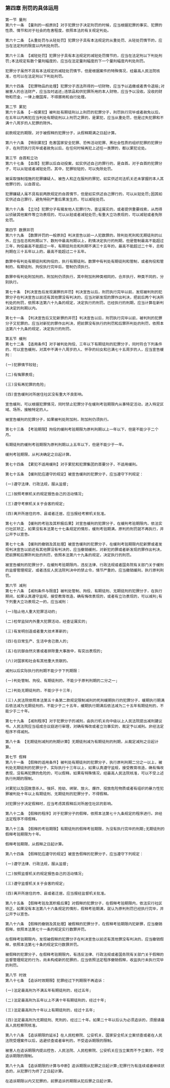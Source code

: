 ### 第四章 刑罚的具体运用
    
    第一节 量刑
    第六十一条 【量刑的一般原则】对于犯罪分子决定刑罚的时候，应当根据犯罪的事实、犯罪的性质、情节和对于社会的危害程度，依照本法的有关规定判处。
    
    第六十二条 【从重处罚与从轻处罚】犯罪分子具有本法规定的从重处罚、从轻处罚情节的，应当在法定刑的限度以内判处刑罚。
    
    第六十三条 【减轻处罚】犯罪分子具有本法规定的减轻处罚情节的，应当在法定刑以下判处刑罚;本法规定有数个量刑幅度的，应当在法定量刑幅度的下一个量刑幅度内判处刑罚。
    
    犯罪分子虽然不具有本法规定的减轻处罚情节，但是根据案件的特殊情况，经最高人民法院核准，也可以在法定刑以下判处刑罚。
    
    第六十四条 【犯罪物品的处理】犯罪分子违法所得的一切财物，应当予以追缴或者责令退赔;对被害人的合法财产，应当及时返还;违禁品和供犯罪所用的本人财物，应当予以没收。没收的财物和罚金，一律上缴国库，不得挪用和自行处理。
    
    第二节 累犯
    第六十五条 【一般累犯】被判处有期徒刑以上刑罚的犯罪分子，刑罚执行完毕或者赦免以后，在五年以内再犯应当判处有期徒刑以上刑罚之罪的，是累犯，应当从重处罚，但是过失犯罪和不满十八周岁的人犯罪的除外。
    
    前款规定的期限，对于被假释的犯罪分子，从假释期满之日起计算。
    
    第六十六条 【特别累犯】危害国家安全犯罪、恐怖活动犯罪、黑社会性质的组织犯罪的犯罪分子，在刑罚执行完毕或者赦免以后，在任何时候再犯上述任一类罪的，都以累犯论处。
    
    第三节 自首和立功
    第六十七条 【自首】犯罪以后自动投案，如实供述自己的罪行的，是自首。对于自首的犯罪分子，可以从轻或者减轻处罚。其中，犯罪较轻的，可以免除处罚。
    
    被采取强制措施的犯罪嫌疑人、被告人和正在服刑的罪犯，如实供述司法机关还未掌握的本人其他罪行的，以自首论。
    
    犯罪嫌疑人虽不具有前两款规定的自首情节，但是如实供述自己罪行的，可以从轻处罚;因其如实供述自己罪行，避免特别严重后果发生的，可以减轻处罚。
    
    第六十八条 【立功】犯罪分子有揭发他人犯罪行为，查证属实的，或者提供重要线索，从而得以侦破其他案件等立功表现的，可以从轻或者减轻处罚;有重大立功表现的，可以减轻或者免除处罚。
    
    第四节 数罪并罚
    第六十九条 【数罪并罚的一般原则】判决宣告以前一人犯数罪的，除判处死刑和无期徒刑的以外，应当在总和刑期以下、数刑中最高刑期以上，酌情决定执行的刑期，但是管制最高不能超过三年，拘役最高不能超过一年，有期徒刑总和刑期不满三十五年的，最高不能超过二十年，总和刑期在三十五年以上的，最高不能超过二十五年。
    
    数罪中有判处有期徒刑和拘役的，执行有期徒刑。数罪中有判处有期徒刑和管制，或者拘役和管制的，有期徒刑、拘役执行完毕后，管制仍须执行。
    
    数罪中有判处附加刑的，附加刑仍须执行，其中附加刑种类相同的，合并执行，种类不同的，分别执行。
    
    第七十条 【判决宣告后发现漏罪的并罚】判决宣告以后，刑罚执行完毕以前，发现被判刑的犯罪分子在判决宣告以前还有其他罪没有判决的，应当对新发现的罪作出判决，把前后两个判决所判处的刑罚，依照本法第六十九条的规定，决定执行的刑罚。已经执行的刑期，应当计算在新判决决定的刑期以内。
    
    第七十一条 【判决宣告后又犯新罪的并罚】判决宣告以后，刑罚执行完毕以前，被判刑的犯罪分子又犯罪的，应当对新犯的罪作出判决，把前罪没有执行的刑罚和后罪所判处的刑罚，依照本法第六十九条的规定，决定执行的刑罚。
    
    第五节 缓刑
    第七十二条 【适用条件】对于被判处拘役、三年以下有期徒刑的犯罪分子，同时符合下列条件的，可以宣告缓刑，对其中不满十八周岁的人、怀孕的妇女和已满七十五周岁的人，应当宣告缓刑：
    
    (一)犯罪情节较轻;
    
    (二)有悔罪表现;
    
    (三)没有再犯罪的危险;
    
    (四)宣告缓刑对所居住社区没有重大不良影响。
    
    宣告缓刑，可以根据犯罪情况，同时禁止犯罪分子在缓刑考验期限内从事特定活动，进入特定区域、场所，接触特定的人。
    
    被宣告缓刑的犯罪分子，如果被判处附加刑，附加刑仍须执行。
    
    第七十三条 【考验期限】拘役的缓刑考验期限为原判刑期以上一年以下，但是不能少于二个月。
    
    有期徒刑的缓刑考验期限为原判刑期以上五年以下，但是不能少于一年。
    
    缓刑考验期限，从判决确定之日起计算。
    
    第七十四条 【累犯不适用缓刑】对于累犯和犯罪集团的首要分子，不适用缓刑。
    
    第七十五条 【缓刑犯应遵守的规定】被宣告缓刑的犯罪分子，应当遵守下列规定：
    
    (一)遵守法律、行政法规，服从监督;
    
    (二)按照考察机关的规定报告自己的活动情况;
    
    (三)遵守考察机关关于会客的规定;
    
    (四)离开所居住的市、县或者迁居，应当报经考察机关批准。
    
    第七十六条 【缓刑的考验及其积极后果】对宣告缓刑的犯罪分子，在缓刑考验期限内，依法实行社区矫正，如果没有本法第七十七条规定的情形，缓刑考验期满，原判的刑罚就不再执行，并公开予以宣告。
    
    第七十七条 【缓刑的撤销及其处理】被宣告缓刑的犯罪分子，在缓刑考验期限内犯新罪或者发现判决宣告以前还有其他罪没有判决的，应当撤销缓刑，对新犯的罪或者新发现的罪作出判决，把前罪和后罪所判处的刑罚，依照本法第六十九条的规定，决定执行的刑罚。
    
    被宣告缓刑的犯罪分子，在缓刑考验期限内，违反法律、行政法规或者国务院有关部门关于缓刑的监督管理规定，或者违反人民法院判决中的禁止令，情节严重的，应当撤销缓刑，执行原判刑罚。
    
    第六节 减刑
    第七十八条 【减刑条件与限度】被判处管制、拘役、有期徒刑、无期徒刑的犯罪分子，在执行期间，如果认真遵守监规，接受教育改造，确有悔改表现的，或者有立功表现的，可以减刑;有下列重大立功表现之一的，应当减刑：
    
    (一)阻止他人重大犯罪活动的;
    
    (二)检举监狱内外重大犯罪活动，经查证属实的;
    
    (三)有发明创造或者重大技术革新的;
    
    (四)在日常生产、生活中舍己救人的;
    
    (五)在抗御自然灾害或者排除重大事故中，有突出表现的;
    
    (六)对国家和社会有其他重大贡献的。
    
    减刑以后实际执行的刑期不能少于下列期限：
    
    (一)判处管制、拘役、有期徒刑的，不能少于原判刑期的二分之一;
    
    (二)判处无期徒刑的，不能少于十三年;
    
    (三)人民法院依照本法第五十条第二款规定限制减刑的死刑缓期执行的犯罪分子，缓期执行期满后依法减为无期徒刑的，不能少于二十五年，缓期执行期满后依法减为二十五年有期徒刑的，不能少于二十年。
    
    第七十九条 【减刑程序】对于犯罪分子的减刑，由执行机关向中级以上人民法院提出减刑建议书。人民法院应当组成合议庭进行审理，对确有悔改或者立功事实的，裁定予以减刑。非经法定程序不得减刑。
    
    第八十条 【无期徒刑减刑的刑期计算】无期徒刑减为有期徒刑的刑期，从裁定减刑之日起计算。
    
    第七节 假释
    第八十一条 【假释的适用条件】被判处有期徒刑的犯罪分子，执行原判刑期二分之一以上，被判处无期徒刑的犯罪分子，实际执行十三年以上，如果认真遵守监规，接受教育改造，确有悔改表现，没有再犯罪的危险的，可以假释。如果有特殊情况，经最高人民法院核准，可以不受上述执行刑期的限制。
    
    对累犯以及因故意杀人、强奸、抢劫、绑架、放火、爆炸、投放危险物质或者有组织的暴力性犯罪被判处十年以上有期徒刑、无期徒刑的犯罪分子，不得假释。
    
    对犯罪分子决定假释时，应当考虑其假释后对所居住社区的影响。
    
    第八十二条 【假释的程序】对于犯罪分子的假释，依照本法第七十九条规定的程序进行。非经法定程序不得假释。
    
    第八十三条 【假释的考验期限】有期徒刑的假释考验期限，为没有执行完毕的刑期;无期徒刑的假释考验期限为十年。
    
    假释考验期限，从假释之日起计算。
    
    第八十四条 【假释犯应遵守的规定】被宣告假释的犯罪分子，应当遵守下列规定：
    
    (一)遵守法律、行政法规，服从监督;
    
    (二)按照监督机关的规定报告自己的活动情况;
    
    (三)遵守监督机关关于会客的规定;
    
    (四)离开所居住的市、县或者迁居，应当报经监督机关批准。
    
    第八十五条 【假释考验及其积极后果】对假释的犯罪分子，在假释考验期限内，依法实行社区矫正，如果没有本法第八十六条规定的情形，假释考验期满，就认为原判刑罚已经执行完毕，并公开予以宣告。
    
    第八十六条 【假释的撤销及其处理】被假释的犯罪分子，在假释考验期限内犯新罪，应当撤销假释，依照本法第七十一条的规定实行数罪并罚。
    
    在假释考验期限内，发现被假释的犯罪分子在判决宣告以前还有其他罪没有判决的，应当撤销假释，依照本法第七十条的规定实行数罪并罚。
    
    被假释的犯罪分子，在假释考验期限内，有违反法律、行政法规或者国务院有关部门关于假释的监督管理规定的行为，尚未构成新的犯罪的，应当依照法定程序撤销假释，收监执行未执行完毕的刑罚。
    
    第八节 时效
    第八十七条 【追诉时效期限】犯罪经过下列期限不再追诉：
    
    (一)法定最高刑为不满五年有期徒刑的，经过五年;
    
    (二)法定最高刑为五年以上不满十年有期徒刑的，经过十年;
    
    (三)法定最高刑为十年以上有期徒刑的，经过十五年;
    
    (四)法定最高刑为无期徒刑、死刑的，经过二十年。如果二十年以后认为必须追诉的，须报请最高人民检察院核准。
    
    第八十八条 【追诉期限的延长】在人民检察院、公安机关、国家安全机关立案侦查或者在人民法院受理案件以后，逃避侦查或者审判的，不受追诉期限的限制。
    
    被害人在追诉期限内提出控告，人民法院、人民检察院、公安机关应当立案而不予立案的，不受追诉期限的限制。
    
    第八十九条 【追诉期限的计算与中断】追诉期限从犯罪之日起计算;犯罪行为有连续或者继续状态的，从犯罪行为终了之日起计算。
    
    在追诉期限以内又犯罪的，前罪追诉的期限从犯后罪之日起计算。
